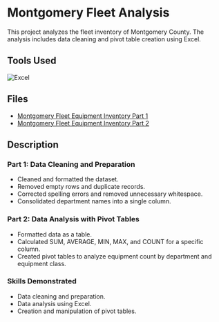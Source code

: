 # Montgomery Fleet Analysis

This project analyzes the fleet inventory of Montgomery County. The analysis includes data cleaning and pivot table creation using Excel.

## Tools Used

![Excel](https://img.shields.io/badge/-Excel-217346?style=flat&logo=microsoft-excel&logoColor=white)

## Files

- [Montgomery Fleet Equipment Inventory Part 1](Montgomery_Fleet_Equipment_Inventory_FA_PART_1_END.XLSX.xlsx)
- [Montgomery Fleet Equipment Inventory Part 2](./Montgomery_Fleet_Equipment_Inventory_FA_PART_2_END.XLSX)

## Description

### Part 1: Data Cleaning and Preparation

- Cleaned and formatted the dataset.
- Removed empty rows and duplicate records.
- Corrected spelling errors and removed unnecessary whitespace.
- Consolidated department names into a single column.

### Part 2: Data Analysis with Pivot Tables

- Formatted data as a table.
- Calculated SUM, AVERAGE, MIN, MAX, and COUNT for a specific column.
- Created pivot tables to analyze equipment count by department and equipment class.

### Skills Demonstrated

- Data cleaning and preparation.
- Data analysis using Excel.
- Creation and manipulation of pivot tables.

